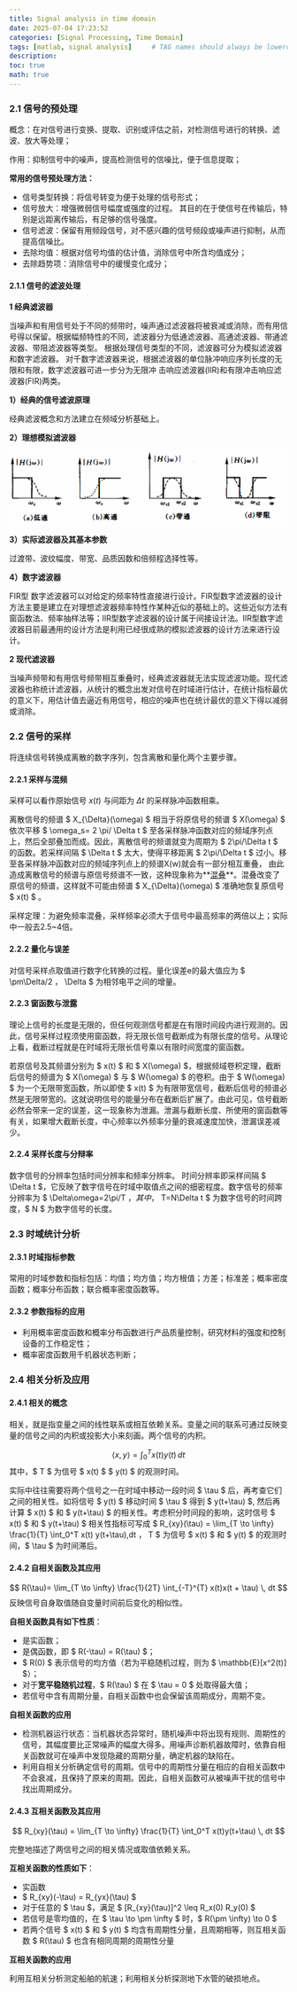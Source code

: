 ```yaml
---
title: Signal analysis in time domain
date: 2025-07-04 17:23:52
categories: [Signal Processing, Time Domain]
tags: [matlab, signal analysis]     # TAG names should always be lowercase
description:
toc: true
math: true
---
```


### 2.1 信号的预处理
概念：在对信号进行变换、提取、识别或评估之前，对检测信号进行的转换、滤波、放大等处理；

作用：抑制信号中的噪声，提高检测信号的信噪比，便于信息提取；

**常用的信号预处理方法：**

+ 信号类型转换：将信号转变为便于处理的信号形式；
+ 信号放大：增强微弱信号幅度或强度的过程。 其目的在于使信号在传输后，特别是远距离传输后，有足够的信号强度。
+ 信号滤波：保留有用频段信号，对不感兴趣的信号频段或噪声进行抑制，从而提高信噪比。
+ 去除均值：根据对信号均值的估计值，消除信号中所含均值成分；
+ 去除趋势项：消除信号中的缓慢变化成分；

#### 2.1.1 信号的滤波处理
**1 经典滤波器**

当噪声和有用信号处于不同的频带时，噪声通过滤波器将被衰减或消除，而有用信号得以保留。根据幅频特性的不同，滤波器分为低通滤波器、高通滤波器、带通滤波器、带阻滤波器等类型。 根据处理信号类型的不同，滤波器可分为模拟滤波器和数字滤波器。 对千数字滤波器来说，根据滤波器的单位脉冲响应序列长度的无限和有限，数字滤波器可进一步分为无限冲 击响应滤波器(IIR)和有限冲击响应滤波器(FIR)两类。

**1）经典的信号滤波原理**

经典滤波概念和方法建立在频域分析基础上。

**2）理想模拟滤波器**

![](../assets/images/20250704010_filter.png)

**3）实际滤波器及其基本参数**

过渡带、波纹幅度、带宽、品质因数和倍频程选择性等。

**4）数字滤波器**

FIR型 数字滤波器可以对给定的频率特性直接进行设计。FIR型数字滤波器的设计方法主要是建立在对理想滤波器频率特性作某种近似的基础上的。这些近似方法有窗函数法、频率抽样法等；IIR型数字滤波器的设计属于间接设计法。IIR型数字滤波器目前最通用的设计方法是利用已经很成熟的模拟滤波器的设计方法来进行设计。

**2 现代滤波器**

当噪声频带和有用信号频带相互重叠时，经典滤波器就无法实现滤波功能。现代滤波器也称统计滤波器，从统计的概念出发对信号在时域进行估计，在统计指标最优的意义下，用估计值去逼近有用信号，相应的噪声也在统计最优的意义下得以减弱或消除。

### 2.2 信号的采样
将连续信号转换成离散的数字序列，包含离散和量化两个主要步骤。

#### 2.2.1 采样与混频

采样可以看作原始信号 $x(t)$ 
与间距为 $\Delta t$ 的采样脉冲函数相乘。

离散信号的频谱 $ X_{\Delta}(\omega) $ 相当于将原信号的频谱 $ X(\omega) $ 依次平移 $ \omega_s= 2 \pi/ \Delta t $ 至各采样脉冲函数对应的频域序列点上，然后全部叠加而成。因此，离散信号的频谱就变为周期为 $ 2\pi/\Delta t $ 的函数。若采样间隔 $ \Delta t $ 太大，使得平移距离 $ 2\pi/\Delta t $ 过小。移至各采样脉冲函数对应的频域序列点上的频谱X(w)就会有一部分相互重叠， 由此造成离散信号的频谱与原信号频谱不一致，这种现象称为**<u>混叠</u>**。混叠改变了原信号的频谱，这样就不可能由频谱 $ X_{\Delta}(\omega) $ 准确地恢复原信号 $ x(t) $ 。

采样定理：为避免频率混叠，采样频率必须大于信号中最高频率的两倍以上；实际中一般去2.5~4倍。

#### 2.2.2 量化与误差
对信号采样点取值进行数字化转换的过程。量化误差e的最大值应为 $ \pm\Delta/2 $，$ \Delta $ 为相邻电平之间的增量。

#### 2.2.3 窗函数与泄露
理论上信号的长度是无限的，但任何观测信号都是在有限时间段内进行观测的。因此，信号采样过程须使用窗函数，将无限长信号截断成为有限长度的信号。从理论上看，截断过程就是在时域将无限长信号乘以有限时间宽度的窗函数。

若原信号及其频谱分别为 $ x(t) $ 和 $ X(\omega) $，根据频域卷积定理，截断后信号的频谱为 $ X(\omega) $ 与 $ W(\omega) $ 的卷积。由于 $ W(\omega) $ 为一个无限带宽函数，所以即使 $ x(t) $ 为有限带宽信号，截断后信号的频谱必然是无限带宽的。这就说明信号的能量分布在截断后扩展了。由此可见，信号截断必然会带来一定的误差，这一现象称为泄漏。泄漏与截断长度、所使用的窗函数等有关，如果增大截断长度，中心频率以外频率分量的衰减速度加快，泄漏误差减少。

#### 2.2.4 采样长度与分辩率
数字信号的分辨率包括时间分辨率和频率分辨率。 时间分辨率即采样间隔 $ \Delta t $，它反映了数字信号在时域中取值点之间的细密程度。数字信号的频率分辨率为 $ \Delta\omega=2\pi/T $，其中，$ T=N\Delta t $ 为数字信号的时间跨度，$ N $ 为数字信号的长度。

### 2.3 时域统计分析
#### 2.3.1 时域指标参数
常用的时域参数和指标包括：均值；均方值；均方根值；方差；标准差；概率密度函数；概率分布函数；联合概率密度函数等。

#### 2.3.2 参数指标的应用
+ 利用概率密度函数和概率分布函数进行产品质量控制，研究材料的强度和控制设备的工作稳定性；
+ 概率密度函数用千机器状态判断；

### 2.4 相关分析及应用
#### 2.4.1 相关的概念
相关，就是指变量之间的线性联系或相互依赖关系。变量之间的联系可通过反映变量的信号之间的内积或投影大小来刻画。两个信号的内积。

$$
\langle x, y \rangle = \int_0^T x(t)y(t)\,dt
$$
其中，$ T $ 为信号 $ x(t) $  $ y(t) $ 的观测时间。





实际中往往需要将两个信号之一在时域中移动一段时间 $ \tau $ 后，再考查它们之间的相关性。如将信号 $ y(t) $ 移动时间 $ \tau $ 得到 $ y(t+\tau) $, 然后再计算 $ x(t) $ 和 $ y(t+\tau) $ 的相关性。考虑积分时间段的影响，这时信号 $ x(t) $ 和 $ y(t+\tau) $ 相关性指标可写成 $ R_{xy}(\tau) = \lim_{T \to \infty} \frac{1}{T} \int_0^T x(t) y(t+\tau)\,dt $，$ T $ 为信号 $ x(t) $ 和 $ y(t) $ 的观测时间，$ \tau $ 为时间滞后。

#### 2.4.2 自相关函数及其应用
$$
R(\tau)= \lim_{T \to \infty} \frac{1}{2T} \int_{-T}^{T} x(t)x(t + \tau) \, dt
$$
反映信号自身取值随自变量时间前后变化的相似性。

**自相关函数具有如下性质**：

+ 是实函数；
+ 是偶函数，即 $ R(-\tau) = R(\tau) $；
+ $ R(0) $ 表示信号的均方值（若为平稳随机过程，则为 $ \mathbb{E}[x^2(t)] $）；
+ 对于**宽平稳随机过程**，$ R(\tau) $  在 $ \tau = 0 $ 处取得最大值；
+ 若信号中含有周期分量，自相关函数中也会保留该周期成分，周期不变。

**自相关函数的应用**

+ 检测机器运行状态：当机器状态异常时，随机噪声中将出现有规则、周期性的信号，其幅度要比正常噪声的幅度大得多。用噪声诊断机器故障时，依靠自相关函数就可在噪声中发现隐藏的周期分量，确定机器的缺陷在。
+ 利用自相关分析确定信号的周期。信号中的周期性分量在相应的自相关函数中不会衰减，且保持了原来的周期。因此，自相关函数可从被噪声干扰的信号中找出周期成分。

#### 2.4.3 互相关函数及其应用

$$
R_{xy}(\tau) = \lim_{T \to \infty} \frac{1}{T} \int_0^T x(t)y(t+\tau) \, dt
$$

完整地描述了两信号之间的相关情况或取值依赖关系。

**互相关函数的性质如下**：

+ 实函数
+ $ R_{xy}(-\tau) = R_{yx}(\tau) $
+ 对于任意的 $ \tau $，满足 $ [R_{xy}(\tau)]^2 \leq R_x(0) R_y(0) $
+ 若信号是零均值的，在 $ \tau \to \pm \infty $ 时，$ R(\pm \infty) \to 0 $
+ 若两个信号 $ x(t) $ 和 $ y(t) $ 均含有周期性分量，且周期相等，则互相关函数 $ R(\tau) $ 也含有相同周期的周期性分量

**互相关函数的应用**

利用互相关分析测定船舶的航速；利用相关分析探测地下水管的破损地点。

